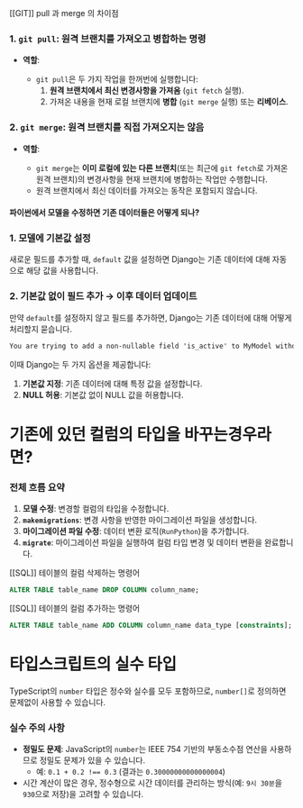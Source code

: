 [[GIT]] pull 과 merge 의 차이점

### 1. **`git pull`: 원격 브랜치를 가져오고 병합하는 명령**

- **역할**:
    
    - `git pull`은 두 가지 작업을 한꺼번에 실행합니다:
        1. **원격 브랜치에서 최신 변경사항을 가져옴** (`git fetch` 실행).
        2. 가져온 내용을 현재 로컬 브랜치에 **병합** (`git merge` 실행) 또는 **리베이스**.

### 2. **`git merge`: 원격 브랜치를 직접 가져오지는 않음**

- **역할**:
    
    - `git merge`는 **이미 로컬에 있는 다른 브랜치**(또는 최근에 `git fetch`로 가져온 원격 브랜치)의 변경사항을 현재 브랜치에 병합하는 작업만 수행합니다.
    - 원격 브랜치에서 최신 데이터를 가져오는 동작은 포함되지 않습니다.



#### 파이썬에서 모델을 수정하면 기존 데이터들은 어떻게 되나?

### 1. **모델에 기본값 설정**

새로운 필드를 추가할 때, `default` 값을 설정하면 Django는 기존 데이터에 대해 자동으로 해당 값을 사용합니다.

### 2. **기본값 없이 필드 추가 → 이후 데이터 업데이트**

만약 `default`를 설정하지 않고 필드를 추가하면, Django는 기존 데이터에 대해 어떻게 처리할지 묻습니다.
```css
You are trying to add a non-nullable field 'is_active' to MyModel without a default; we can't do that (the database needs something to populate existing rows).

```

이때 Django는 두 가지 옵션을 제공합니다:

1. **기본값 지정**: 기존 데이터에 대해 특정 값을 설정합니다.
2. **NULL 허용**: 기본값 없이 NULL 값을 허용합니다.

# 기존에 있던 컬럼의 타입을 바꾸는경우라면?

### **전체 흐름 요약**

1. **모델 수정**: 변경할 컬럼의 타입을 수정합니다.
2. **`makemigrations`**: 변경 사항을 반영한 마이그레이션 파일을 생성합니다.
3. **마이그레이션 파일 수정**: 데이터 변환 로직(`RunPython`)을 추가합니다.
4. **`migrate`**: 마이그레이션 파일을 실행하여 컬럼 타입 변경 및 데이터 변환을 완료합니다.


[[SQL]] 테이블의 컬럼 삭제하는 명령어
```sql
ALTER TABLE table_name DROP COLUMN column_name;
```

[[SQL]] 테이블의 컬럼 추가하는 명령어
```sql
ALTER TABLE table_name ADD COLUMN column_name data_type [constraints];

```

# 타입스크립트의 실수 타입

TypeScript의 `number` 타입은 정수와 실수를 모두 포함하므로, `number[]`로 정의하면 문제없이 사용할 수 있습니다.

### 실수 주의 사항

- **정밀도 문제**: JavaScript의 `number`는 IEEE 754 기반의 부동소수점 연산을 사용하므로 정밀도 문제가 있을 수 있습니다.
    - 예: `0.1 + 0.2 !== 0.3` (결과는 `0.30000000000000004`)
- 시간 계산이 많은 경우, 정수형으로 시간 데이터를 관리하는 방식(예: `9시 30분`을 `930`으로 저장)을 고려할 수 있습니다.